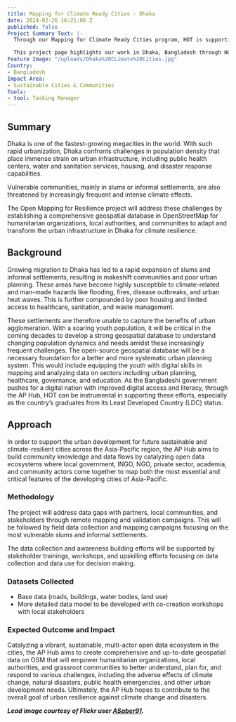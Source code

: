 ```yaml
---
title: Mapping for Climate Ready Cities - Dhaka
date: 2024-02-26 16:21:00 Z
published: false
Project Summary Text: |-
  Through our Mapping for Climate Ready Cities program, HOT is supporting the development of a thriving ecosystem focused on creation, interpretation, and use of maps to respond to and reduce climate risks in urban areas across four priority regions.

  This project page highlights our work in Dhaka, Bangladesh through HOT's Asia Pacific Hub (AP Hub).
Feature Image: "/uploads/Dhaka%20CLimate%20Cities.jpg"
Country:
- Bangladesh
Impact Area:
- Sustainable Cities & Communities
Tools:
- tool: Tasking Manager
---
```


## Summary
Dhaka is one of the fastest-growing megacities in the world. With such rapid urbanization, Dhaka confronts challenges in population density that place immense strain on urban infrastructure, including public health centers, water and sanitation services, housing, and disaster response capabilities.

Vulnerable communities, mainly in slums or informal settlements, are also threatened by increasingly frequent and intense climate effects. 

The Open Mapping for Resilience project will address these challenges by establishing a comprehensive geospatial database in OpenStreetMap for humanitarian organizations, local authorities, and communities to adapt and transform the urban infrastructure in Dhaka for climate resilience.

## Background
Growing migration to Dhaka has led to a rapid expansion of slums and informal settlements, resulting in makeshift communities and poor urban planning. These areas have become highly susceptible to climate-related and man-made hazards like flooding, fires, disease outbreaks, and urban heat waves. This is further compounded by poor housing and limited access to healthcare, sanitation, and waste management.

These settlements are therefore unable to capture the benefits of urban agglomeration. With a soaring youth population, it will be critical in the coming decades to develop a strong geospatial database to understand changing population dynamics and needs amidst these increasingly frequent challenges. The open-source geospatial database will be a necessary foundation for a better and more systematic urban planning system. This would include equipping the youth with digital skills in mapping and analyzing data on sectors including urban planning, healthcare, governance, and education. As the Bangladeshi government pushes for a digital nation with improved digital access and literacy, through the AP Hub, HOT can be instrumental in supporting these efforts, especially as the country’s graduates from its Least Developed Country (LDC) status.

## Approach
In order to support the urban development for future sustainable and climate-resilient cities across the Asia-Pacific region, the AP Hub aims to build community knowledge and data flows by catalyzing open data ecosystems where local government, INGO, NGO, private sector, academia, and community actors come together to map both the most essential and critical features of the developing cities of Asia-Pacific. 

### Methodology
The project will address data gaps with partners, local communities, and stakeholders through remote mapping and validation campaigns. This will be followed by field data collection and mapping campaigns focusing on the most vulnerable slums and informal settlements. 

The data collection and awareness building efforts will be supported by stakeholder trainings, workshops, and upskilling efforts focusing on data collection and data use for decision making.

### Datasets Collected
* Base data (roads, buildings, water bodies, land use) 
* More detailed data model to be developed with co-creation workshops with local stakeholders

### Expected Outcome and Impact
Catalyzing a vibrant, sustainable, multi-actor open data ecosystem in the cities, the AP Hub aims to create comprehensive and up-to-date geospatial data on OSM that will empower humanitarian organizations, local authorities, and grassroot communities to better understand, plan for, and respond to various challenges, including the adverse effects of climate change, natural disasters, public health emergencies, and other urban development needs. Ultimately, the AP Hub hopes to contribute to the overall goal of urban resilience against climate change and disasters. 

***Lead image courtesy of Flickr user [ASaber91](https://www.flickr.com/photos/84891020@N03/31902117836/in/photolist-QB5Gbq-FcEAXz-pcmGU4-ptPrqw-prPHsC-pcn2jk-ptRGQi-QEm5wi-GF9ZCQ-5igf9H-2iZZ6VU-pcmssX-pck5w6-prKGQJ-pchRHe-ptvBSt-pcpH1a-pchWd7-Jh8XbG-pcmapP-pcpuNJ-ptN9ia-pcmrmP-pcikG8-pcknin-pchE4d-pcpFJG-ptRWZC-pcmfY4-ptBTXH-ptS4GW-prQGb7-ptveDk-prRZ2u-pcpaNj-pckJJj-pcptQw-ptAVZa-pcoVJi-ptRzMY-ptRLnf-pchNSe-ptBCWR-pciB5H-ptSqeh-prRxNy-pcp3Sh-ptAnx6-pcii19-pcnxme).*** 